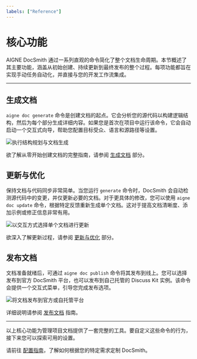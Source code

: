 ```yaml
---
labels: ["Reference"]
---
```


# 核心功能

AIGNE DocSmith 通过一系列直观的命令简化了整个文档生命周期。本节概述了其主要功能，涵盖从初始创建、持续更新到最终发布的整个过程。每项功能都旨在实现手动任务自动化，并直接与您的开发工作流集成。

---

## 生成文档

`aigne doc generate` 命令是创建文档的起点。它会分析您的源代码以构建逻辑结构，然后为每个部分生成详细内容。如果您是首次在项目中运行该命令，它会自动启动一个交互式向导，帮助您配置目标受众、语言和源路径等设置。

![执行结构规划与文档生成](https://docsmith.aigne.io/image-bin/uploads/d0766c19380a02eb8a6f8ce86a838849.png)

欲了解从零开始创建文档的完整指南，请参阅 [生成文档](./features-generate-documentation.md) 部分。

## 更新与优化

保持文档与代码同步非常简单。当您运行 `generate` 命令时，DocSmith 会自动检测源代码中的变更，并仅更新必要的文档。对于更具体的修改，您可以使用 `aigne doc update` 命令，根据特定反馈重新生成单个文档。这对于提高文档清晰度、添加示例或修正信息非常有用。

![以交互方式选择单个文档进行更新](https://docsmith.aigne.io/image-bin/uploads/b2bab8e5a727f168628a1cc8c5020697.png)

欲深入了解更新过程，请参阅 [更新与优化](./features-update-and-refine.md) 部分。

## 发布文档

文档准备就绪后，可通过 `aigne doc publish` 命令将其发布到线上。您可以选择发布到官方 DocSmith 平台，也可以发布到自己托管的 Discuss Kit 实例。该命令会提供一个交互式菜单，引导您完成发布选项。

![将文档发布到官方或自托管平台](https://docsmith.aigne.io/image-bin/uploads/9fd929060b5abe13d03cf5eb7aea85aa.png)

详细说明请参阅 [发布文档](./features-publish-your-docs.md) 指南。

---

以上核心功能为管理项目文档提供了一套完整的工具。要自定义这些命令的行为，接下来您可以探索可用的设置。

请前往 [配置指南](./configuration.md)，了解如何根据您的特定需求定制 DocSmith。